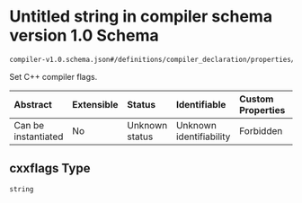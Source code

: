 # Untitled string in compiler schema version 1.0 Schema

```txt
compiler-v1.0.schema.json#/definitions/compiler_declaration/properties/cxxflags
```

Set C++ compiler flags.

| Abstract            | Extensible | Status         | Identifiable            | Custom Properties | Additional Properties | Access Restrictions | Defined In                                                                            |
| :------------------ | :--------- | :------------- | :---------------------- | :---------------- | :-------------------- | :------------------ | :------------------------------------------------------------------------------------ |
| Can be instantiated | No         | Unknown status | Unknown identifiability | Forbidden         | Allowed               | none                | [compiler-v1.0.schema.json*](../out/compiler-v1.0.schema.json "open original schema") |

## cxxflags Type

`string`
